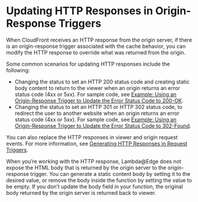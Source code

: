 # Updating HTTP Responses in Origin\-Response Triggers<a name="lambda-updating-http-responses"></a>

When CloudFront receives an HTTP response from the origin server, if there is an origin\-response trigger associated with the cache behavior, you can modify the HTTP response to override what was returned from the origin\.

Some common scenarios for updating HTTP responses include the following:
+ Changing the status to set an HTTP 200 status code and creating static body content to return to the viewer when an origin returns an error status code \(4xx or 5xx\)\. For sample code, see [Example: Using an Origin\-Response Trigger to Update the Error Status Code to 200\-OK](lambda-examples.md#lambda-examples-custom-error-static-body)\.
+ Changing the status to set an HTTP 301 or HTTP 302 status code, to redirect the user to another website when an origin returns an error status code \(4xx or 5xx\)\. For sample code, see [Example: Using an Origin\-Response Trigger to Update the Error Status Code to 302\-Found](lambda-examples.md#lambda-examples-custom-error-new-site)\.

You can also replace the HTTP responses in viewer and origin request events\. For more information, see [Generating HTTP Responses in Request Triggers](lambda-generating-http-responses-in-requests.md)\.

When you’re working with the HTTP response, Lambda@Edge does not expose the HTML body that is returned by the origin server to the origin\-response trigger\. You can generate a static content body by setting it to the desired value, or remove the body inside the function by setting the value to be empty\. If you don’t update the body field in your function, the original body returned by the origin server is returned back to viewer\.